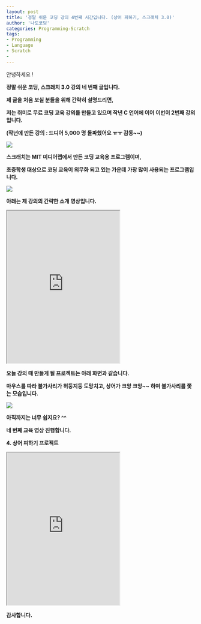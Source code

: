 ```yaml
---
layout: post
title: '정말 쉬운 코딩 강의 4번째 시간입니다. (상어 피하기, 스크래치 3.0)'
author: '나도코딩'
categories: Programming-Scratch
tags:
- Programming
- Language
- Scratch
-
---
```



<script> location.href='https://cafe.naver.com/develoid/854105' ; </script>

<p>안녕하세요 !</p><p><b></p><p>정말 쉬운 코딩, 스크래치 3.0 강의 네 번째 글입니다.</p><p><b></p><p>제 글을 처음 보실 분들을 위해 간략히 설명드리면,&nbsp;</p><p><b></p><p>저는 취미로 무료 코딩 교육 강의를 만들고 있으며 작년 C 언어에 이어 이번이 2번째 강의입니다.&nbsp;</p><p><b></p><p>(작년에 만든 강의 : 드디어 5,000 명 돌파했어요 ㅠㅠ 감동~~)</p><p><b></p><p><img src="https://cafeptthumb-phinf.pstatic.net/MjAxOTAyMjVfMTY2/MDAxNTUxMDYwNTAzMzMx.Tv1L3np8912HbBFQFMWjkW-qU4ttG2NzLwZ6fJ9Wn-8g.WlJaOz2qOpQ8O_NMk7lY4zPC6qS20NSbOecfitsRQtQg.PNG.nadocoding/5000.png?type=w740"><b></p><p><b></p><p><b></p><p>스크래치는 MIT 미디어랩에서 만든 코딩 교육용 프로그램이며,</p><p><b></p><p>초중학생 대상으로 코딩 교육이 의무화 되고 있는 가운데 가장 많이 사용되는 프로그램입니다.</p><p><b></p><p><img src="https://cafeptthumb-phinf.pstatic.net/MjAxOTAyMjVfMTU5/MDAxNTUxMDYwNjUxMTEx.v1e8mfQprbNJCJdXmk6yt3aV7NWVdk3cqt0Lmgbi6bog.DOHPEZm8kjoJ-3qfGBWN6Xsl-W868P1_vEBG8mN9DqYg.PNG.nadocoding/6.png?type=w740"><b></p><p><b></p><p>아래는 제 강의의 간략한 소개 영상입니다.</p><p><b></p><p><iframe src="https://www.youtube.com/embed/xN8O_mhR-7Y?wmode=opaque"  height="407px" frame scrolling="no" allowfullscreen="allowfullscreen"></iframe><b></p><p><b></p><p><b></p><p><b></p><p>오늘 강의 때 만들게 될 프로젝트는 아래 화면과 같습니다.</p><p><b></p><p>마우스를 따라 불가사리가 허둥지둥 도망치고, 상어가 크앙 크앙~~ 하며 불가사리를 쫓는 모습입니다.</p><p><b></p><p><img src="https://cafeptthumb-phinf.pstatic.net/MjAxOTAyMjVfOTkg/MDAxNTUxMDYwNjc5NDM0.9MtIHjhJUf4sqVumxvw5_mtsVikYhPGjRsGrYXZ1bGsg.LPRbjNz5K77ARf852q6vPYrwyMJt_XWNzUyjAo9ddIsg.GIF.nadocoding/%EC%83%81%EC%96%B4%ED%94%BC%ED%95%98%EA%B8%B0.gif?type=w740"><b></p><p><b></p><p><b></p><p>아직까지는 너무 쉽지요? ^^</p><p><b></p><p><b></p><p><b></p><p>네 번째 교육 영상 진행합니다.</p><p><b></p><p>4. 상어 피하기 프로젝트</p><p><b></p><p><iframe src="https://www.youtube.com/embed/_IPilAXAknM?wmode=opaque"  height="407px" frame scrolling="no" allowfullscreen="allowfullscreen"></iframe><b></p><p><b></p><p>감사합니다.</p>

